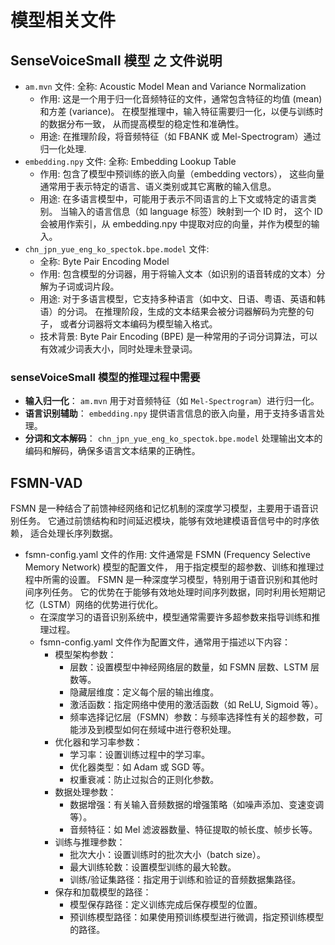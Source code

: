 # 模型相关文件

## SenseVoiceSmall 模型 之 文件说明

- `am.mvn` 文件:
  全称: Acoustic Model Mean and Variance Normalization
  - 作用:
    这是一个用于归一化音频特征的文件，通常包含特征的均值 (mean) 和方差 (variance)。
    在模型推理中，输入特征需要归一化，以便与训练时的数据分布一致，
    从而提高模型的稳定性和准确性。
  - 用途:
    在推理阶段，将音频特征（如 FBANK 或 Mel-Spectrogram）通过归一化处理.
- `embedding.npy` 文件:
  全称: Embedding Lookup Table
  - 作用:
    包含了模型中预训练的嵌入向量（embedding vectors），
    这些向量通常用于表示特定的语言、语义类别或其它离散的输入信息。
  - 用途:
    在多语言模型中，可能用于表示不同语言的上下文或特定的语言类别。
    当输入的语言信息（如 language 标签）映射到一个 ID 时，
    这个 ID 会被用作索引，从 embedding.npy 中提取对应的向量，并作为模型的输入。
- `chn_jpn_yue_eng_ko_spectok.bpe.model` 文件:
  - 全称: Byte Pair Encoding Model
  - 作用:
    包含模型的分词器，用于将输入文本（如识别的语音转成的文本）分解为子词或词片段。
  - 用途:
    对于多语言模型，它支持多种语言（如中文、日语、粤语、英语和韩语）的分词。
    在推理阶段，生成的文本结果会被分词器解码为完整的句子，
    或者分词器将文本编码为模型输入格式。
  - 技术背景:
    Byte Pair Encoding (BPE) 是一种常用的子词分词算法，可以有效减少词表大小，同时处理未登录词。

### senseVoiceSmall 模型的推理过程中需要

- **输入归一化**：
  `am.mvn` 用于对音频特征（如 `Mel-Spectrogram`）进行归一化。
- **语言识别辅助**：
  `embedding.npy` 提供语言信息的嵌入向量，用于支持多语言处理。
- **分词和文本解码**：
  `chn_jpn_yue_eng_ko_spectok.bpe.model` 处理输出文本的编码和解码，确保多语言文本结果的正确性。

## FSMN-VAD

FSMN 是一种结合了前馈神经网络和记忆机制的深度学习模型，主要用于语音识别任务。
它通过前馈结构和时间延迟模块，能够有效地建模语音信号中的时序依赖，
适合处理长序列数据。

- fsmn-config.yaml 文件的作用:
  文件通常是 FSMN (Frequency Selective Memory Network) 模型的配置文件，
  用于指定模型的超参数、训练和推理过程中所需的设置。
  FSMN 是一种深度学习模型，特别用于语音识别和其他时间序列任务。
  它的优势在于能够有效地处理时间序列数据，同时利用长短期记忆（LSTM）网络的优势进行优化。
  - 在深度学习的语音识别系统中，模型通常需要许多超参数来指导训练和推理过程。
  - fsmn-config.yaml 文件作为配置文件，通常用于描述以下内容：
    - 模型架构参数：
      - 层数：设置模型中神经网络层的数量，如 FSMN 层数、LSTM 层数等。
      - 隐藏层维度：定义每个层的输出维度。
      - 激活函数：指定网络中使用的激活函数（如 ReLU, Sigmoid 等）。
      - 频率选择记忆层（FSMN）参数：与频率选择性有关的超参数，可能涉及到模型如何在频域中进行卷积处理。
    - 优化器和学习率参数：
      - 学习率：设置训练过程中的学习率。
      - 优化器类型：如 Adam 或 SGD 等。
      - 权重衰减：防止过拟合的正则化参数。
    - 数据处理参数：
      - 数据增强：有关输入音频数据的增强策略（如噪声添加、变速变调等）。
      - 音频特征：如 Mel 滤波器数量、特征提取的帧长度、帧步长等。
    - 训练与推理参数：
      - 批次大小：设置训练时的批次大小（batch size）。
      - 最大训练轮数：设置模型训练的最大轮数。
      - 训练/验证集路径：指定用于训练和验证的音频数据集路径。
    - 保存和加载模型的路径：
      - 模型保存路径：定义训练完成后保存模型的位置。
      - 预训练模型路径：如果使用预训练模型进行微调，指定预训练模型的路径。
